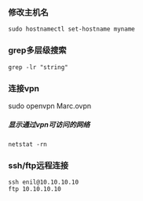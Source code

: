 ### 修改主机名
    sudo hostnamectl set-hostname myname


### grep多层级搜索

    grep -lr "string"

### 连接vpn

sudo openvpn Marc.ovpn
##### 显示通过vpn可访问的网络
    netstat -rn

### ssh/ftp远程连接

    ssh enil@10.10.10.10
    ftp 10.10.10.10